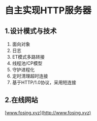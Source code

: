 # 自主实现HTTP服务器
## 1.设计模式与技术
1. 面向对象
2. 日志
3. ET模式多路转接
4. 线程池/CP模型
5. 守护进程化
6. 定时清理超时连接
7. 基于HTTP/1.0协议，采用短连接
## 2.在线网站
[www.fosing.xyz](http://www.fosing.xyz)